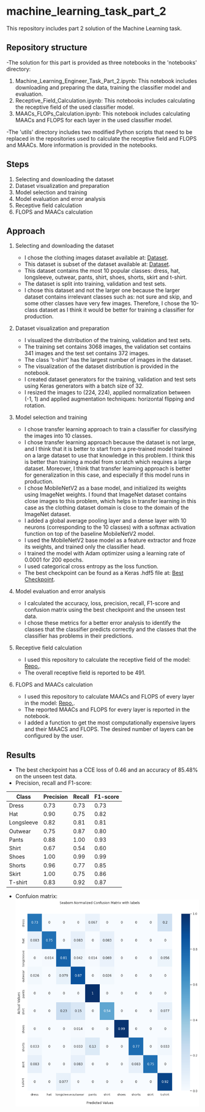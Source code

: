 # machine_learning_task_part_2
This repository includes part 2 solution of the Machine Learning task.

## Repository structure

-The solution for this part is provided as three notebooks in the 'notebooks' directory:

1. Machine_Learning_Engineer_Task_Part_2.ipynb: This notebook includes downloading and preparing the data, training the classifier model and evaluation.
2. Receptive_Field_Calculation.ipynb: This notebooks includes calculating the receptive field of the used classifier model.
3. MAACs_FLOPs_Calculation.ipynb: This notebook includes calculating MAACs and FLOPS for each layer in the used classifier model.

-The 'utils' directory includes two modified Python scripts that need to be replaced in the repositories used to calculate the receptive field and FLOPS and MAACs. More information is provided in the notebooks.

## Steps

1. Selecting and downloading the dataset
2. Dataset visualization and preparation
3. Model selection and training
4. Model evaluation and error analysis
5. Receptive field calculation
6. FLOPS and MAACs calculation

## Approach

1. Selecting and downloading the dataset
    - I chose the clothing images dataset available at: [Dataset](https://github.com/alexeygrigorev/clothing-dataset-small).
    - This dataset is subset of the dataset available at: [Dataset](https://www.kaggle.com/datasets/agrigorev/clothing-dataset-full).
    - This dataset contains the most 10 popular classes: dress, hat, longsleeve, outwear, pants, shirt, shoes, shorts, skirt and t-shirt.
    - The dataset is split into training, validation and test sets.
    - I chose this dataset and not the larger one because the larger dataset contains irrelevant classes such as: not sure and skip, and some other classes have very few images. Therefore, I chose the 10-class dataset as I think it would be better for training a classifier for production.

2. Dataset visualization and preparation
    - I visualized the distribution of the training, validation and test sets.
    - The training set contains 3068 images, the validation set contains 341 images and the test set contains 372 images.
    - The class 't-shirt' has the largest number of images in the dataset.
    - The visualization of the dataset distribution is provided in the notebook.
    - I created dataset generators for the training, validation and test sets using Keras generators with a batch size of 32.
    - I resized the images to (224, 224), applied normalization between (-1, 1) and applied augmentation techniques: horizontal flipping and rotation.

3. Model selection and training
    - I chose transfer learning approach to train a classifier for classifying the images into 10 classes.
    - I chose transfer learning approach because the dataset is not large, and I think that it is better to start from a pre-trained model trained on a large dataset to use that knowledge in this problem. I think this is better than training a model from scratch which requires a large dataset. Moreover, I think that transfer learning approach is better for generalization in this case, and especially if this model runs in production.
    - I chose MobileNetV2 as a base model, and initialized its weights using ImageNet weights. I found that ImageNet dataset contains close images to this problem, which helps in transfer learning in this case as the clothing dataset domain is close to the domain of the ImageNet dataset.
    - I added a global average pooling layer and a dense layer with 10 neurons (corresponding to the 10 classes) with a softmax activation function on top of the baseline MobileNetV2 model.
    - I used the MobileNetV2 base model as a feature extractor and froze its weights, and trained only the classifier head.
    - I trained the model with Adam optimizer using a learning rate of 0.0001 for 200 epochs.
    - I used categorical cross entropy as the loss function.
    - The best checkpoint can be found as a Keras .hdf5 file at: [Best Checkpoint](https://drive.google.com/file/d/1-5yrB8P9lJbRbR2ZNqratGDGNgz7TXzP/view?usp=sharing).
4. Model evaluation and error analysis
    - I calculated the accuracy, loss, precision, recall, F1-score and confusion matrix using the best checkpoint and the unseen test data.
    - I chose these metrics for a better error analysis to identify the classes that the classifier predicts correctly and the classes that the classifier has problems in their predictions.
5. Receptive field calculation
    - I used this repository to calculate the receptive field of the model: [Repo.](https://github.com/google-research/receptive_field).
    - The overall receptive field is reported to be 491.
6. FLOPS and MAACs calculation
    - I used this repository to calculate MAACs and FLOPS of every layer in the model: [Repo.](https://github.com/ckyrkou/Keras_FLOP_Estimator).
    - The reported MAACs and FLOPS for every layer is reported in the notebook.
    - I added a function to get the most computationally expensive layers and their MAACS and FLOPS. The desired number of layers can be configured by the user.

## Results

- The best checkpoint has a CCE loss of 0.46 and an accuracy of 85.48% on the unseen test data.
- Precision, recall and F1-score:

Class | Precision | Recall | F1-score
 ------------ | ------------- | ------------ | ------------- 
Dress | 0.73 | 0.73 | 0.73 
Hat | 0.90 | 0.75 | 0.82
Longsleeve | 0.82 | 0.81 | 0.81
Outwear | 0.75 |  0.87 | 0.80 
Pants | 0.88 | 1.00 | 0.93
Shirt | 0.67 | 0.54 | 0.60
Shoes | 1.00 | 0.99 | 0.99 
Shorts | 0.96 | 0.77 | 0.85
Skirt | 1.00 | 0.75 | 0.86
T-shirt | 0.83 | 0.92 | 0.87

- Confuion matrix:
![Confusion Matrix](https://github.com/ahmedanwar88/machine_learning_task_part_2/blob/main/cm.png)